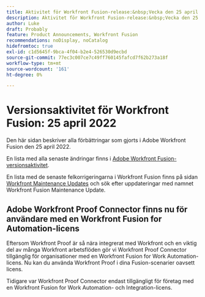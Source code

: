 ```yaml
---
title: Aktivitet för Workfront Fusion-release:&nbsp;Vecka den 25 april 2022
description: Aktivitet för Workfront Fusion-release:&nbsp;Vecka den 25 april 2022
author: Luke
draft: Probably
feature: Product Announcements, Workfront Fusion
recommendations: noDisplay, noCatalog
hidefromtoc: true
exl-id: c1d5645f-9bca-4f04-b2e4-526530d9ecbd
source-git-commit: 77ec3c007ce7c49ff760145fafcd7f62b273a18f
workflow-type: tm+mt
source-wordcount: '161'
ht-degree: 0%

---
```


# Versionsaktivitet för Workfront Fusion: 25 april 2022

Den här sidan beskriver alla förbättringar som gjorts i Adobe Workfront Fusion den 25 april 2022.

En lista med alla senaste ändringar finns i [Adobe Workfront Fusion-versionsaktivitet](/help/workfront-fusion/fusion-product-releases/fusion-release-activity.md).

En lista med de senaste felkorrigeringarna i Workfront Fusion finns på sidan [Workfront Maintenance Updates](https://experienceleague.adobe.com/docs/workfront-known-issues/releases/current-updates.html) och sök efter uppdateringar med namnet Workfront Fusion Maintenance Update.

## Adobe Workfront Proof Connector finns nu för användare med en Workfront Fusion for Automation-licens

Eftersom Workfront Proof är så nära integrerat med Workfront och en viktig del av många Workfront arbetsflöden gör vi Workfront Proof Connector tillgänglig för organisationer med en Workfront Fusion for Work Automation-licens. Nu kan du använda Workfront Proof i dina Fusion-scenarier oavsett licens.

Tidigare var Workfront Proof Connector endast tillgängligt för företag med en Workfront Fusion for Work Automation- och Integration-licens.
